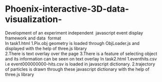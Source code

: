 # Phoenix-interactive-3D-data-visualization-
Development of an experiment independent  javascript event display framework and data  format   
In task1.html 
1.Pix.obj geometry is loaded through ObjLoader.js and displayed with the help of three.js library  
2.There is text overlay over the page
3.There is a feature of selecting object and its information can be seen on text overlay
In task2.html
1.eventhits.csv i.e event000000000-hits.csv is loaded in javascript dictionary.
2.trajectory of particles is drawn through these javascript dictionary with the help of three.js library
